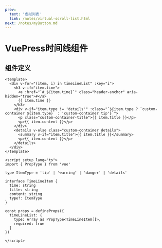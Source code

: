 ```yaml
---
prev: 
  text: '虚拟列表'
  link: /notes/virtual-scroll-list.html
next: /notes/myButton.md
---
```


# VuePress时间线组件

<timeLineCard :timeLineList="list" />

<script setup>
import { ref } from 'vue'

const list = ref([])

list.value = [
  {
    time: '09-28 11:41',
    title: '27日广州新增1例本土无症状感染者',
    content: '文/羊城晚报全媒体记者 林清清通讯员 穗卫健宣记者从广州市卫健委获悉，2022年9月27日0时至24时，广州在纳入集中隔离管控的密接人员排查中发现1例本土无症状感染者。新增境外输入确诊病例5例，境外输...',
    type: 'tip'
  },
  {
    time: '09-28 11:41',
    title: '27日广州新增1例本土无症状感染者',
    content: '文/羊城晚报全媒体记者 林清清通讯员 穗卫健宣记者从广州市卫健委获悉，2022年9月27日0时至24时，广州在纳入集中隔离管控的密接人员排查中发现1例本土无症状感染者。新增境外输入确诊病例5例，境外输...',
    type: 'warning'
  },
  {
    time: '09-28 11:41',
    title: '27日广州新增1例本土无症状感染者',
    content: '文/羊城晚报全媒体记者 林清清通讯员 穗卫健宣记者从广州市卫健委获悉，2022年9月27日0时至24时，广州在纳入集中隔离管控的密接人员排查中发现1例本土无症状感染者。新增境外输入确诊病例5例，境外输...',
    type: 'danger'
  },
  {
    time: '09-28 11:41',
    title: '27日广州新增1例本土无症状感染者',
    content: '文/羊城晚报全媒体记者 林清清通讯员 穗卫健宣记者从广州市卫健委获悉，2022年9月27日0时至24时，广州在纳入集中隔离管控的密接人员排查中发现1例本土无症状感染者。新增境外输入确诊病例5例，境外输...',
    type: 'details'
  },
]
</script>

## 组件定义

```vue
<template>
  <div v-for="(item, i) in timeLineList" :key="i">
    <h3 v-if="item.time">
      <a :href="`#_${item.time}`" class="header-anchor" aria-hidden="true">#</a>
      {{ item.time }}
    </h3>
    <div v-if="item.type != 'details'" :class="`${item.type ? `custom-container ${item.type}` : 'custom-container tip'}`">
      <p class="custom-container-title">{{ item.title }}</p>
      <p>{{ item.content }}</p>
    </div>
    <details v-else class="custom-container details">
      <summary v-if="item.title">{{ item.title }}</summary>
      <p>{{ item.content }}</p>
    </details>
  </div>
</template>

<script setup lang="ts">
import { PropType } from 'vue'

type ItemType = 'tip' | 'warning' | 'danger' | 'details'

interface TimeLineItem {
  time: string
  title: string
  content: string
  type?: ItemType
}

const props = defineProps({
  timeLineList: {
    type: Array as PropType<TimeLineItem[]>,
    required: true
  }
})

</script>
```